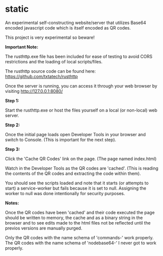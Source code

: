 # static
An experimental self-constructing website/server that utilizes Base64 encoded javascript code which is itself encoded as QR codes.

This project is very experimental so beware!

**Important Note:**

The rusthttp.exe file has been included for ease of testing to avoid CORS restrictions and the loading of local scripts/files.

The rusthttp source code can be found here: https://github.com/txtatech/rusthttp

Once the server is running, you can access it through your web browser by visiting http://127.0.0.1:8080/

**Step 1:**

Start the rusthttp.exe or host the files yourself on a local (or non-local) web server.

**Step 2:**

Once the initial page loads open Developer Tools in your browser and switch to Console. (This is important for the next step).

**Step 3:**

Click the 'Cache QR Codes' link on the page. (The page named index.html)

Watch in the Developer Tools as the QR codes are 'cached'. (This is reading the contents of the QR codes and extracting the code within them).

You should see the scripts loaded and note that it starts (or attempts to start) a service-worker but fails because it is set to null. 
Assigning the worker to null was done intentionally for security purposes. 

**Notes:**

Once the QR codes have been 'cached' and their code executed the page should be written to memory, the cache and as a binary string in the browser and to see edits made to the html files not be reflected until the previos versions are manually purged.
 
Only the QR codes with the name schema of 'commands-' work properly. The QR codes with the name schema of 'nodebase64-' I never got to work properly.  

